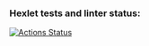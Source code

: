 ### Hexlet tests and linter status:
[![Actions Status](https://github.com/Damnti/data-analytics-project-92/actions/workflows/hexlet-check.yml/badge.svg)](https://github.com/Damnti/data-analytics-project-92/actions)